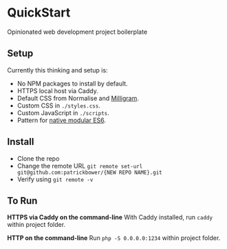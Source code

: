 # QuickStart

Opinionated web development project boilerplate

## Setup

Currently this thinking and setup is:

- No NPM packages to install by default.
- HTTPS local host via Caddy.
- Default CSS from Normalise and [Milligram](https://milligram.io/#grids).
- Custom CSS in `./styles.css`.
- Custom JavaScript in `./scripts`.
- Pattern for [native modular ES6](https://pb-journal.netlify.com/article#native-es-modules-5c388b71e60dff2d5d4689e6).

## Install

- Clone the repo
- Change the remote URL `git remote set-url git@github.com:patrickbower/{NEW REPO NAME}.git`
- Verify using `git remote -v`

## To Run

**HTTPS via Caddy on the command-line**
With Caddy installed, run `caddy` within project folder.

**HTTP on the command-line**
Run `php -S 0.0.0.0:1234` within project folder.
